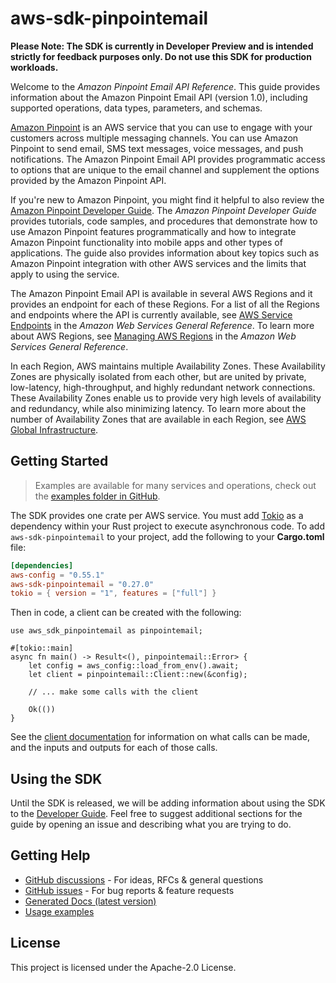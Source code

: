 # aws-sdk-pinpointemail

**Please Note: The SDK is currently in Developer Preview and is intended strictly for
feedback purposes only. Do not use this SDK for production workloads.**

Welcome to the _Amazon Pinpoint Email API Reference_. This guide provides information about the Amazon Pinpoint Email API (version 1.0), including supported operations, data types, parameters, and schemas.

[Amazon Pinpoint](https://aws.amazon.com/pinpoint) is an AWS service that you can use to engage with your customers across multiple messaging channels. You can use Amazon Pinpoint to send email, SMS text messages, voice messages, and push notifications. The Amazon Pinpoint Email API provides programmatic access to options that are unique to the email channel and supplement the options provided by the Amazon Pinpoint API.

If you're new to Amazon Pinpoint, you might find it helpful to also review the [Amazon Pinpoint Developer Guide](https://docs.aws.amazon.com/pinpoint/latest/developerguide/welcome.html). The _Amazon Pinpoint Developer Guide_ provides tutorials, code samples, and procedures that demonstrate how to use Amazon Pinpoint features programmatically and how to integrate Amazon Pinpoint functionality into mobile apps and other types of applications. The guide also provides information about key topics such as Amazon Pinpoint integration with other AWS services and the limits that apply to using the service.

The Amazon Pinpoint Email API is available in several AWS Regions and it provides an endpoint for each of these Regions. For a list of all the Regions and endpoints where the API is currently available, see [AWS Service Endpoints](https://docs.aws.amazon.com/general/latest/gr/rande.html#pinpoint_region) in the _Amazon Web Services General Reference_. To learn more about AWS Regions, see [Managing AWS Regions](https://docs.aws.amazon.com/general/latest/gr/rande-manage.html) in the _Amazon Web Services General Reference_.

In each Region, AWS maintains multiple Availability Zones. These Availability Zones are physically isolated from each other, but are united by private, low-latency, high-throughput, and highly redundant network connections. These Availability Zones enable us to provide very high levels of availability and redundancy, while also minimizing latency. To learn more about the number of Availability Zones that are available in each Region, see [AWS Global Infrastructure](http://aws.amazon.com/about-aws/global-infrastructure/).

## Getting Started

> Examples are available for many services and operations, check out the
> [examples folder in GitHub](https://github.com/awslabs/aws-sdk-rust/tree/main/examples).

The SDK provides one crate per AWS service. You must add [Tokio](https://crates.io/crates/tokio)
as a dependency within your Rust project to execute asynchronous code. To add `aws-sdk-pinpointemail` to
your project, add the following to your **Cargo.toml** file:

```toml
[dependencies]
aws-config = "0.55.1"
aws-sdk-pinpointemail = "0.27.0"
tokio = { version = "1", features = ["full"] }
```

Then in code, a client can be created with the following:

```rust,no_run
use aws_sdk_pinpointemail as pinpointemail;

#[tokio::main]
async fn main() -> Result<(), pinpointemail::Error> {
    let config = aws_config::load_from_env().await;
    let client = pinpointemail::Client::new(&config);

    // ... make some calls with the client

    Ok(())
}
```

See the [client documentation](https://docs.rs/aws-sdk-pinpointemail/latest/aws_sdk_pinpointemail/client/struct.Client.html)
for information on what calls can be made, and the inputs and outputs for each of those calls.

## Using the SDK

Until the SDK is released, we will be adding information about using the SDK to the
[Developer Guide](https://docs.aws.amazon.com/sdk-for-rust/latest/dg/welcome.html). Feel free to suggest
additional sections for the guide by opening an issue and describing what you are trying to do.

## Getting Help

* [GitHub discussions](https://github.com/awslabs/aws-sdk-rust/discussions) - For ideas, RFCs & general questions
* [GitHub issues](https://github.com/awslabs/aws-sdk-rust/issues/new/choose) - For bug reports & feature requests
* [Generated Docs (latest version)](https://awslabs.github.io/aws-sdk-rust/)
* [Usage examples](https://github.com/awslabs/aws-sdk-rust/tree/main/examples)

## License

This project is licensed under the Apache-2.0 License.

